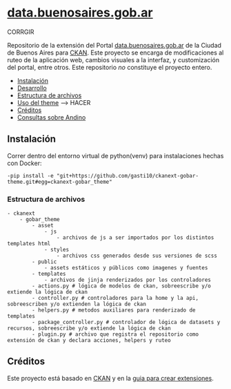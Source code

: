 # [data.buenosaires.gob.ar](https://data.buenosaires.gob.ar/)

CORRGIR

Repositorio de la extensión del Portal [data.buenosaires.gob.ar](http://data.buenosaires.gob.ar/) de la Ciudad de Buenos Aires para [CKAN](http://ckan.org/). Este proyecto se encarga de modificaciones al ruteo de la aplicación web, cambios visuales a la interfaz, y customización del portal, entre otros. Este repositorio *no* constituye el proyecto entero.

- [Instalación](#instalaci%C3%B3n)
- [Desarrollo](#desarrollo)
- [Estructura de archivos](#estructura-de-archivos)
- [Uso del theme](#uso-del-theme) --> HACER
- [Créditos](#cr%C3%A9ditos)
- [Consultas sobre Andino](#consultas-sobre-andino)

## Instalación

Correr dentro del entorno virtual de python(venv) para instalaciones hechas con Docker:

    -pip install -e "git+https://github.com/gasti10/ckanext-gobar-theme.git#egg=ckanext-gobar_theme"

### Estructura de archivos

```
- ckanext
    - gobar_theme
        - asset
            - js
                - archivos de js a ser importados por los distintos templates html
            - styles
                - archivos css generados desde sus versiones de scss
        - public
            - assets estáticos y públicos como imagenes y fuentes
        - templates
            - archivos de jinja renderizados por los controladores
        - actions.py # lógica de modelos de ckan, sobreescribe y/o extiende la lógica de ckan
        - controller.py # controladores para la home y la api, sobreescriben y/o extienden la lógica de ckan
        - helpers.py # metodos auxiliares para renderizado de templates
        - package_controller.py # controlador de lógica de datasets y recursos, sobreescribe y/o extiende la lógica de ckan
        - plugin.py # archivo que registra el repositorio como extensión de ckan y declara acciones, helpers y ruteo
```

## Créditos

Este proyecto está basado en [CKAN](https://github.com/ckan/ckan) y en la [guia para crear extensiones](http://docs.ckan.org/en/latest/extensions/tutorial.html).
